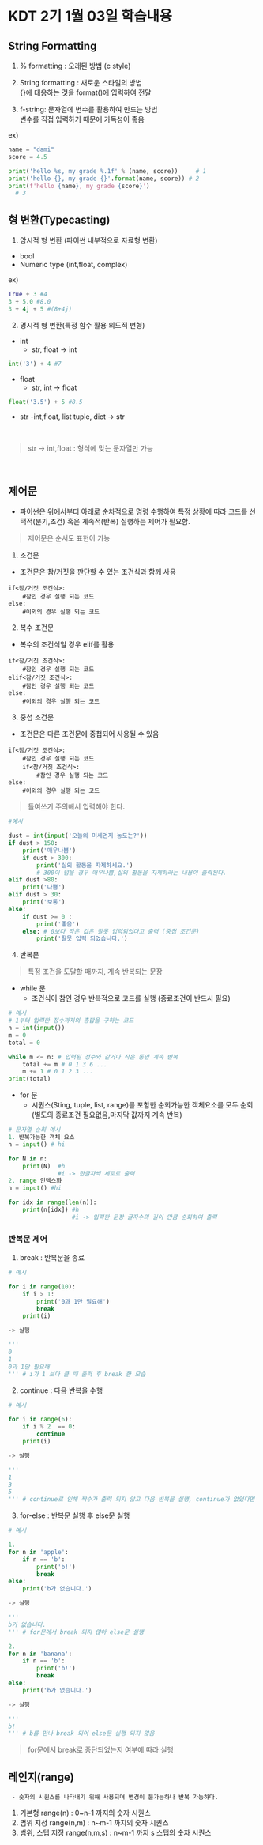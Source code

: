 # KDT 2기 1월 03일 학습내용

## String Formatting

1. % formatting : 오래된 방법 (c style)
2. String formatting : 새로운 스타일의 방법<br/>
{}에 대응하는 것을 format()에 입력하여 전달

3. f-string: 문자열에 변수를 활용하여 만드는 방법<br/>
변수를 직접 입력하기 때문에 가독성이 좋음

ex)
```python
name = "dami"
score = 4.5

print('hello %s, my grade %.1f' % (name, score))     # 1
print('hello {}, my grade {}'.format(name, score)) # 2
print(f'hello {name}, my grade {score}')
  # 3
```

## 형 변환(Typecasting)

1. 암시적 형 변환 (파이썬 내부적으로 자료형 변환)
- bool
- Numeric type (int,float, complex)

ex)
```python
True + 3 #4
3 + 5.0 #8.0
3 + 4j + 5 #(8+4j)
```

2. 명시적 형 변환(특정 함수 활용 의도적 변형)

- int
    - str, float -> int
```python
int('3') + 4 #7
```

- float
    - str, int -> float
```python
float('3.5') + 5 #8.5
```

- str
    -int,float, list tuple, dict -> str

<br/>

> str -> int,float : 형식에 맞는 문자열만 가능 

<br/>

 ## 제어문  
 - 파이썬은 위에서부터 아래로 순차적으로 명령 수행하여
 특정 상황에 따라 코드를 선택적(분기,조건) 혹은 계속적(반복) 실행하는 제어가 필요함.
 >제어문은 순서도 표현이 가능

 1. 조건문
  - 조건문은 참/거짓을 판단할 수 있는 조건식과 함께 사용
  
```
if<참/거짓 조건식>:
    #참인 경우 실행 되는 코드
else:
    #이외의 경우 실행 되는 코드
```    

2. 복수 조건문
- 복수의 조건식일 경우 elif를 활용
```
if<참/거짓 조건식>:
    #참인 경우 실행 되는 코드
elif<참/거짓 조건식>:
    #참인 경우 실행 되는 코드
else:
    #이외의 경우 실행 되는 코드
```    

3. 중첩 조건문
- 조건문은 다른 조건문에 중첩되어 사용될 수 있음

```
if<참/거짓 조건식>:
    #참인 경우 실행 되는 코드
    if<참/거짓 조건식>:
        #참인 경우 실행 되는 코드
else:
    #이외의 경우 실행 되는 코드
```    
> 들여쓰기 주의해서 입력해야 한다.


```python
#예시

dust = int(input('오늘의 미세먼지 농도는?'))
if dust > 150:
    print('매우나쁨')
    if dust > 300:
        print('실외 활동을 자제하세요.')
        # 300이 넘을 경우 매우나쁨,실외 활동을 자제하라는 내용이 출력된다.
elif dust >80:
    print('나쁨')
elif dust > 30:
    print('보통')
else:
    if dust >= 0 :
        print('좋음') 
    else: # 0보다 작은 값은 잘못 입력되었다고 출력 (중첩 조건문)
        print('잘못 입력 되었습니다.')
```
4. 반복문
> 특정 조건을 도달할 때까지, 계속 반복되는 문장
- while 문
    - 조건식이 참인 경우 반복적으로 코드를 실행 (종료조건이 반드시 필요)
```python
# 예시
# 1부터 입력한 정수까지의 총합을 구하는 코드
n = int(input())
m = 0
total = 0

while m <= n: # 입력된 정수와 같거나 작은 동안 계속 반복
    total += m # 0 1 3 6 ...
    m += 1 # 0 1 2 3 ...
print(total)
```
- for 문
    - 시퀀스(Sting, tuple, list, range)를 포함한 순회가능한 객체요소를 모두 순회
    (별도의 종료조건 필요없음,마지막 값까지 계속 반복)

```python
# 문자열 순회 예시
1. 반복가능한 객체 요소
n = input() # hi

for N in n:
    print(N)  #h
              #i -> 한글자씩 세로로 출력
2. range 인덱스화
n = input() #hi

for idx in range(len(n)):
    print(n[idx]) #h
                  #i -> 입력한 문장 글자수의 길이 만큼 순회하여 출력
```
### 반복문 제어
1. break : 반복문을 종료

```python
# 예시

for i in range(10):
    if i > 1: 
        print('0과 1만 필요해')
        break
    print(i)

-> 실행

'''
0
1
0과 1만 필요해 
''' # i가 1 보다 클 때 출력 후 break 한 모습
```


2. continue : 다음 반복을 수행

```python
# 예시

for i in range(6):
    if i % 2  == 0:
        continue
    print(i)

-> 실행

'''
1
3
5
''' # continue로 인해 짝수가 출력 되지 않고 다음 반복을 실행, continue가 없었다면 짝수가 출력 되었을 것이다. 
```

3. for-else : 반복문 실행 후 else문 실행

```python
# 예시

1.
for n in 'apple':
    if n == 'b':
        print('b!')
        break
else:
    print('b가 없습니다.')

-> 실행

'''
b가 없습니다.
''' # for문에서 break 되지 않아 else문 실행

2.
for n in 'banana':
    if n == 'b':
        print('b!')
        break
else:
    print('b가 없습니다.')

-> 실행

'''
b!
''' # b를 만나 break 되어 else문 실행 되지 않음
```
> for문에서 break로 중단되었는지 여부에 따라 실행


## 레인지(range)
 ``` - 숫자의 시퀀스를 나타내기 위해 사용되며 변경이 불가능하나 반복 가능하다.```
1. 기본형
range(n) : 0~n-1 까지의 숫자 시퀀스
2. 범위 지정
range(n,m) : n~m-1 까지의 숫자 시퀀스
3. 범위, 스텝 지정
range(n,m,s) : n~m-1 까지 s 스탭의 숫자 시퀀스
